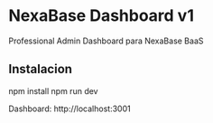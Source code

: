 # NexaBase Dashboard v1 
 
Professional Admin Dashboard para NexaBase BaaS 
 
## Instalacion 
 
npm install 
npm run dev 
 
Dashboard: http://localhost:3001 
